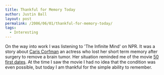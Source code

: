 ```yaml
---
title: Thankful for Memory Today
author: Justin Ball
layout: post
permalink: /2006/06/01/thankful-for-memory-today/
tags:
  - Interesting
---
```


On the way into work I was listening to 'The Infinite Mind' on NPR. It was a story about [Caris Corfman][1] an actress who lost her short term memory after surgery to remove a brain tumor. Her situation reminded me of the movie [ 50 first dates][2]. At the time I saw the movie I had no idea that the condition was even possible, but today I am thankful for the simple ability to remember.

 [1]: http://www.imdb.com/name/nm0179830/
 [2]: http://www.imdb.com/title/tt0343660/